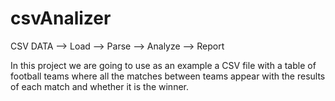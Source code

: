 # csvAnalizer

CSV DATA --> Load --> Parse --> Analyze --> Report

In this project we are going to use as an example a CSV file with a table of football teams where all the matches between teams appear with the results of each match and whether it is the winner.
